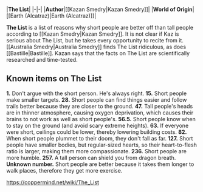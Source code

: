 |**The List**|
|-|-|
|**Author**|[[Kazan Smedry\|Kazan Smedry]]|
|**World of Origin**|[[Earth (Alcatraz)\|Earth (Alcatraz)]]|

**The List** is a list of reasons why short people are better off than tall people according to [[Kazan Smedry\|Kazan Smedry]]. It is not clear if Kaz is serious about The List, but he takes every opportunity to recite from it. [[Australia Smedry\|Australia Smedry]] finds The List ridiculous, as does [[Bastille\|Bastille]]. Kazan says that the facts on The List are scientifically researched and time-tested.

## Known items on The List
**1.** Don't argue with the short person. He's always right.
**15.** Short people make smaller targets.
**28.** Short people can find things easier and follow trails better because they are closer to the ground.
**47.** Tall people's heads are in thinner atmosphere, causing oxygen deprivation, which causes their brains to not work as well as short people's.
**56.5.** Short people know when to stay on the ground (and avoid scary extreme heights).
**63.** If everyone were short, ceilings could be lower, thereby lowering building costs.
**82.** When short people plummet to their doom, they don't fall as far.
**127.** Short people have smaller bodies, but regular-sized hearts, so their heart-to-flesh ratio is larger, making them more compassionate.
**236.** Short people are more humble.
**257.** A tall person can shield you from dragon breath.
**Unknown number.** Short people are better because it takes them longer to walk places, therefore they get more exercise.



https://coppermind.net/wiki/The_List